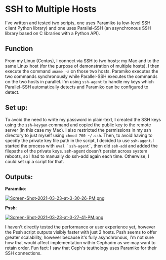 # SSH to Multiple Hosts

I've written and tested two scripts, one uses Paramiko (a low-level SSH client Python library) and one uses Parallel-SSH (an asynchronous SSH library based on C libraries with a Python API). 

## Function
From my Linux (Centos), I connect via SSH to two hosts: my Mac and to the same Linux host (for the purpose of demonstration of multiple hosts). I then execute the command `uname -a` on those two hosts. Paramiko executes the two commands synchronously while Parallel-SSH executes the commands on the two hosts in parallel. I'm using `ssh-agent` to handle my keys which Parallel-SSH automatically detects and Paramiko can be configured to detect. 

## Set up:
To avoid the need to write my password in plain-text, I created the SSH keys using the `ssh-keygen` command and copied the public key to the remote server (in this case my Mac). I also restricted the permissions in my ssh directory to just myself using `chmod 700 ~/.ssh`. Then, to avoid having to specify the private key file path in the script, I decided to use `ssh-agent`. I started the process with `` eval `ssh-agent` ``, then did `ssh-add` and added the filepaths of the private keys.
ssh-agent doesn't persist across system reboots, so I had to manually do ssh-add again each time. Otherwise, I could set up a script for that.

## Outputs:

**Paramiko**:

[![Screen-Shot-2021-03-23-at-3-30-26-PM.png](https://i.postimg.cc/9fd11SHQ/Screen-Shot-2021-03-23-at-3-30-26-PM.png)](https://postimg.cc/3ywgxtws)

**Pssh**: 

[![Screen-Shot-2021-03-23-at-3-27-41-PM.png](https://i.postimg.cc/Hsr2Fj1K/Screen-Shot-2021-03-23-at-3-27-41-PM.png)](https://postimg.cc/jLrP7x5Q)

I haven't directly tested the performance or user experience yet, however the Pssh script outputs visibly faster with just 2 hosts. Pssh seems to offer greater scalability, however because it's fully asynchronous, I'm not sure how that would affect implementation within Cephadm as we may want to retain order. Fun fact: I saw that Ceph's teuthology uses Paramiko for their SSH connections.
